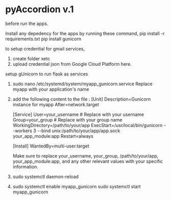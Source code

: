 # pyAccordion v.1

before run the apps.

Install any depedency for the apps by running these command,
pip install -r requirements.txt
pip install gunicorn

to setup credential for gmail services,
  1. create folder xetc
  2. upload credential json from Google Cloud Platform here.

setup gUnicorn to run flask as services

  1. sudo nano /etc/systemd/system/myapp_gunicorn.service
      Replace myapp with your application's name
  2. add the following content to the file :
      [Unit]
      Description=Gunicorn instance for myapp
      After=network.target
      
      [Service]
      User=your_username  # Replace with your username
      Group=your_group    # Replace with your group name
      WorkingDirectory=/path/to/your/app
      ExecStart=/usr/local/bin/gunicorn --workers 3 --bind unix:/path/to/your/app/app.sock your_app_module:app
      Restart=always
      
      [Install]
      WantedBy=multi-user.target

      Make sure to replace your_username, your_group, /path/to/your/app, your_app_module:app, and any other relevant values with your specific information.
  3. sudo systemctl daemon-reload
  4. sudo systemctl enable myapp_gunicorn
     sudo systemctl start myapp_gunicorn
